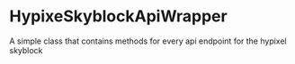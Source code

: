 # HypixeSkyblockApiWrapper
A simple class that contains methods for every api endpoint for the hypixel skyblock
